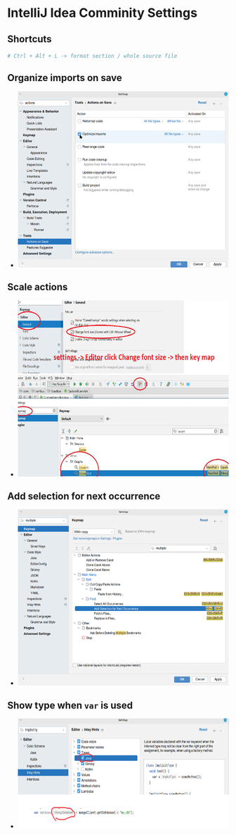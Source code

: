 # IntelliJ Idea Comminity Settings

## Shortcuts
```sh
# Ctrl + Alt + L -> format section / whole source file
```

## Organize imports on save
- <img src="./forReadme/idea1.png" alt="Image Description" height="400px" >

## Scale actions
- <img src="./forReadme/idea2.png" alt="Image Description" height="400px" >

## Add selection for next occurrence
- <img src="./forReadme/idea3.png" alt="Image Description" height="400px" >

## Show type when `var` is used
- <img src="./forReadme/idea4.png" alt="Image Description" height="250px" >